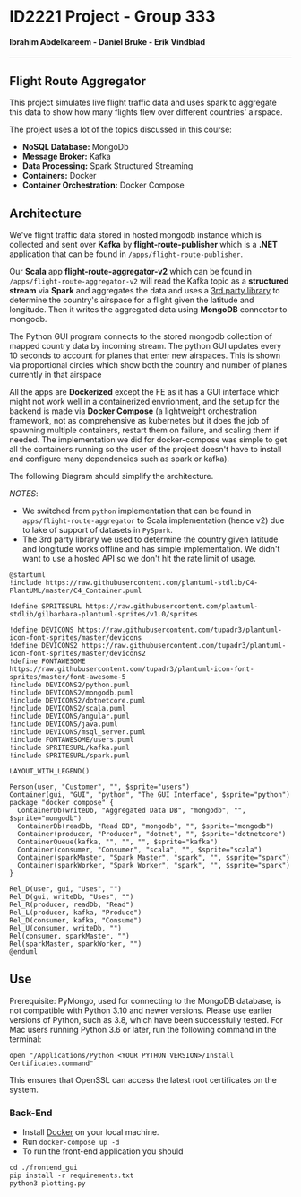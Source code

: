 # ID2221 Project - Group 333
#### Ibrahim Abdelkareem - Daniel Bruke - Erik Vindblad
----------

## Flight Route Aggregator
This project simulates live flight traffic data and uses spark to aggregate this data to show how many flights flew over different countries' airspace.  

The project uses a lot of the topics discussed in this course:
- **NoSQL Database:** MongoDb
- **Message Broker:** Kafka
- **Data Processing:** Spark Structured Streaming
- **Containers:** Docker
- **Container Orchestration:** Docker Compose

## Architecture
We've flight traffic data stored in hosted mongodb instance which is collected and sent over **Kafka** by **flight-route-publisher** which is a **.NET** application that can be found in `/apps/flight-route-publisher`. 

Our **Scala** app **flight-route-aggregator-v2** which can be found in `/apps/flight-route-aggregator-v2` will read the Kafka topic as a **structured stream** via **Spark** and aggregates the data and uses a [3rd party library](https://github.com/AReallyGoodName/OfflineReverseGeocode) to determine the country's airspace for a flight given the latitude and longitude. Then it writes the aggregated data using **MongoDB** connector to mongodb.

The Python GUI program connects to the stored mongodb collection of mapped country data by incoming stream. The python GUI updates every 10 seconds to account for planes that enter new airspaces. This is shown via proportional circles which show both the country and number of planes currently in that airspace

All the apps are **Dockerized** except the FE as it has a GUI interface which might not work well in a containerized envrionment, and the setup for the backend is made via **Docker Compose** (a lightweight orchestration framework, not as comprehensive as kubernetes but it does the job of spawning multiple containers, restart them on failure, and scaling them if needed. The implementation we did for docker-compose was simple to get all the containers running so the user of the project doesn't have to install and configure many dependencies such as spark or kafka).

The following Diagram should simplify the architecture.


*NOTES*: 
- We switched from `python` implementation that can be found in `apps/flight-route-aggregator` to Scala implementation (hence v2) due to lake of support of datasets in `PySpark`.
- The 3rd party library we used to determine the country given latitude and longitude works offline and has simple implementation. We didn't want to use a hosted API so we don't hit the rate limit of usage.

```plantuml
@startuml
!include https://raw.githubusercontent.com/plantuml-stdlib/C4-PlantUML/master/C4_Container.puml

!define SPRITESURL https://raw.githubusercontent.com/plantuml-stdlib/gilbarbara-plantuml-sprites/v1.0/sprites

!define DEVICONS https://raw.githubusercontent.com/tupadr3/plantuml-icon-font-sprites/master/devicons
!define DEVICONS2 https://raw.githubusercontent.com/tupadr3/plantuml-icon-font-sprites/master/devicons2
!define FONTAWESOME https://raw.githubusercontent.com/tupadr3/plantuml-icon-font-sprites/master/font-awesome-5
!include DEVICONS2/python.puml
!include DEVICONS2/mongodb.puml
!include DEVICONS2/dotnetcore.puml
!include DEVICONS2/scala.puml
!include DEVICONS/angular.puml
!include DEVICONS/java.puml
!include DEVICONS/msql_server.puml
!include FONTAWESOME/users.puml
!include SPRITESURL/kafka.puml
!include SPRITESURL/spark.puml

LAYOUT_WITH_LEGEND()

Person(user, "Customer", "", $sprite="users")
Container(gui, "GUI", "python", "The GUI Interface", $sprite="python")
package "docker compose" {
  ContainerDb(writeDb, "Aggregated Data DB", "mongodb", "", $sprite="mongodb")
  ContainerDb(readDb, "Read DB", "mongodb", "", $sprite="mongodb")
  Container(producer, "Producer", "dotnet", "", $sprite="dotnetcore")
  ContainerQueue(kafka, "", "", "", $sprite="kafka")
  Container(consumer, "Consumer", "scala", "", $sprite="scala")
  Container(sparkMaster, "Spark Master", "spark", "", $sprite="spark")
  Container(sparkWorker, "Spark Worker", "spark", "", $sprite="spark")
}

Rel_D(user, gui, "Uses", "")
Rel_D(gui, writeDb, "Uses", "")
Rel_R(producer, readDb, "Read")
Rel_L(producer, kafka, "Produce")
Rel_D(consumer, kafka, "Consume")
Rel_U(consumer, writeDb, "")
Rel(consumer, sparkMaster, "")
Rel(sparkMaster, sparkWorker, "")
@enduml
```
## Use

Prerequisite: PyMongo, used for connecting to the MongoDB database, is not compatible with Python 3.10 and newer versions. Please use earlier versions of Python, such as 3.8, which have been successfully tested. For Mac users running Python 3.6 or later, run the following command in the terminal:
```shell
open "/Applications/Python <YOUR PYTHON VERSION>/Install Certificates.command"
```
This ensures that OpenSSL can access the latest root certificates on the system.

### Back-End
- Install [Docker](https://docs.docker.com/engine/install/) on your local machine.
- Run `docker-compose up -d`
- To run the front-end application you should 

```shell
cd ./frontend_gui
pip install -r requirements.txt
python3 plotting.py
```

